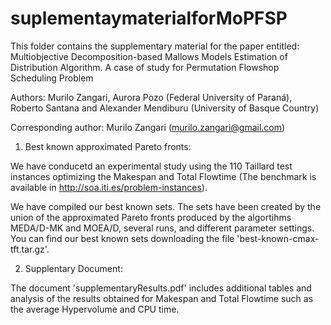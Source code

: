 # suplementaymaterialforMoPFSP
This folder contains the supplementary material for the paper entitled: Multiobjective Decomposition-based Mallows Models Estimation of Distribution Algorithm. A case of study for Permutation Flowshop Scheduling Problem

Authors: Murilo Zangari, Aurora Pozo (Federal University of Paraná), Roberto Santana and Alexander Mendiburu (University of Basque Country)

Corresponding author: Murilo Zangari (murilo.zangari@gmail.com)

1) Best known approximated Pareto fronts:

We have conducetd an experimental study using the 110 Taillard test instances optimizing the Makespan and Total Flowtime (The benchmark is available in http://soa.iti.es/problem-instances). 

We have compiled our best known sets. The sets have been created by the union of the approximated Pareto fronts produced by the algortihms MEDA/D-MK and MOEA/D, several runs, and different parameter settings. You can find our best known sets downloading the file 'best-known-cmax-tft.tar.gz'.

2) Supplentary Document:

The document 'supplementaryResults.pdf' includes additional tables and analysis of the results obtained for Makespan and Total Flowtime such as the average Hypervolume and CPU time.
